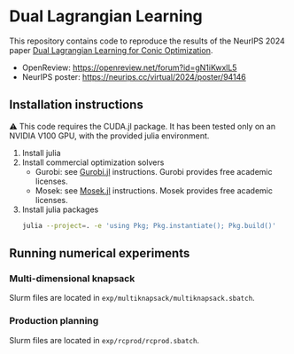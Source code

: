 # Dual Lagrangian Learning

This repository contains code to reproduce the results of the NeurIPS 2024 paper [Dual Lagrangian Learning for Conic Optimization](https://neurips.cc/virtual/2024/poster/94146).

* OpenReview: https://openreview.net/forum?id=gN1iKwxlL5
* NeurIPS poster: https://neurips.cc/virtual/2024/poster/94146

## Installation instructions

⚠️ This code requires the CUDA.jl package. It has been tested only on an NVIDIA V100 GPU, with the provided julia environment. 

1. Install julia
2. Install commercial optimization solvers
    * Gurobi: see [Gurobi.jl](https://github.com/jump-dev/Gurobi.jl) instructions. Gurobi provides free academic licenses.
    * Mosek: see [Mosek.jl](https://github.com/MOSEK/Mosek.jl) instructions. Mosek provides free academic licenses.
2. Install julia packages
    ```bash
    julia --project=. -e 'using Pkg; Pkg.instantiate(); Pkg.build()'
    ```

## Running numerical experiments

### Multi-dimensional knapsack

Slurm files are located in `exp/multiknapsack/multiknapsack.sbatch`.

### Production planning

Slurm files are located in `exp/rcprod/rcprod.sbatch`.
